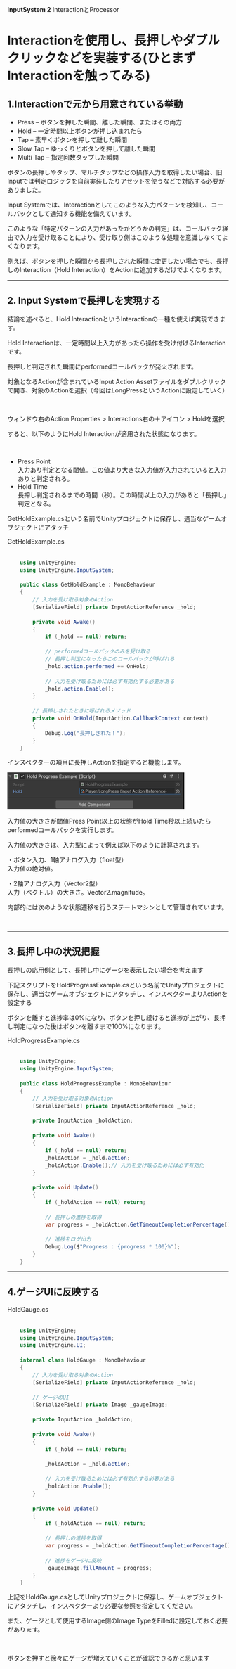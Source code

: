 **InputSystem 2**
InteractionとProcessor
# Interactionを使用し、長押しやダブルクリックなどを実装する(ひとまずInteractionを触ってみる)

## 1.Interactionで元から用意されている挙動


+ Press     – ボタンを押した瞬間、離した瞬間、またはその両方  
+ Hold      – 一定時間以上ボタンが押し込まれたら  
+ Tap       – 素早くボタンを押して離した瞬間  
+ Slow Tap  – ゆっくりとボタンを押して離した瞬間
+ Multi Tap – 指定回数タップした瞬間



ボタンの長押しやタップ、マルチタップなどの操作入力を取得したい場合、旧Inputでは判定ロジックを自前実装したりアセットを使うなどで対応する必要がありました。

Input Systemでは、Interactionとしてこのような入力パターンを検知し、コールバックとして通知する機能を備えています。

このような「特定パターンの入力があったかどうかの判定」は、コールバック経由で入力を受け取ることにより、受け取り側はこのような処理を意識しなくてよくなります。

例えば、ボタンを押した瞬間から長押しされた瞬間に変更したい場合でも、長押しのInteraction（Hold Interaction）をActionに追加するだけでよくなります。



---
## 2. Input Systemで長押しを実現する

結論を述べると、Hold InteractionというInteractionの一種を使えば実現できます。


Hold Interactionは、一定時間以上入力があったら操作を受け付けるInteractionです。


長押しと判定された瞬間にperformedコールバックが発火されます。


対象となるActionが含まれているInput Action Assetファイルをダブルクリックで開き、対象のActionを選択（今回はLongPressというActionに設定していく）

<img src="images/7/7_0/unity-input-system-hold-1.png" width="80%" alt="" title="">


ウィンドウ右のAction Properties > Interactions右の＋アイコン > Holdを選択



すると、以下のようにHold Interactionが適用された状態になります。  

<img src="images/7/7_0/unity-input-system-hold-2.png.avif" width="80%" alt="" title="">


+ Press Point  
入力あり判定となる閾値。この値より大きな入力値が入力されていると入力ありと判定される。  
+ Hold Time  
長押し判定されるまでの時間（秒）。この時間以上の入力があると「長押し」判定となる。


GetHoldExample.csという名前でUnityプロジェクトに保存し、適当なゲームオブジェクトにアタッチ

GetHoldExample.cs
```cs

    using UnityEngine;
    using UnityEngine.InputSystem;

    public class GetHoldExample : MonoBehaviour
    {
        // 入力を受け取る対象のAction
        [SerializeField] private InputActionReference _hold;

        private void Awake()
        {
            if (_hold == null) return;
            
            // performedコールバックのみを受け取る
            // 長押し判定になったらこのコールバックが呼ばれる
            _hold.action.performed += OnHold;
            
            // 入力を受け取るためには必ず有効化する必要がある
            _hold.action.Enable();
        }

        // 長押しされたときに呼ばれるメソッド
        private void OnHold(InputAction.CallbackContext context)
        {
            Debug.Log("長押しされた！");
        }
    }

```

インスペクターの項目に長押しActionを指定すると機能します。

<img src="images/7/7_0/unity-input-system-hold-2_2.png" width="80%" alt="" title="">


入力値の大きさが閾値Press Point以上の状態がHold Time秒以上続いたらperformedコールバックを実行します。



入力値の大きさは、入力型によって例えば以下のように計算されます。

・ボタン入力、1軸アナログ入力（float型）  
入力値の絶対値。

・2軸アナログ入力（Vector2型）   
入力（ベクトル）の大きさ。Vector2.magnitude。


内部的には次のような状態遷移を行うステートマシンとして管理されています。

<img src="images/7/7_0/unity-input-system-hold-3.png.avif" width="80%" alt="" title="">








---
## 3.長押し中の状況把握

長押しの応用例として、長押し中にゲージを表示したい場合を考えます

下記スクリプトをHoldProgressExample.csという名前でUnityプロジェクトに保存し、適当なゲームオブジェクトにアタッチし、インスペクターよりActionを設定する


ボタンを離すと進捗率は0%になり、ボタンを押し続けると進捗が上がり、長押し判定になった後はボタンを離すまで100%になります。

HoldProgressExample.cs
```cs

    using UnityEngine;
    using UnityEngine.InputSystem;

    public class HoldProgressExample : MonoBehaviour
    {
        // 入力を受け取る対象のAction
        [SerializeField] private InputActionReference _hold;

        private InputAction _holdAction;
        
        private void Awake()
        {
            if (_hold == null) return;
            _holdAction = _hold.action;      
            _holdAction.Enable();// 入力を受け取るためには必ず有効化
        }

        private void Update()
        {
            if (_holdAction == null) return;
            
            // 長押しの進捗を取得
            var progress = _holdAction.GetTimeoutCompletionPercentage();

            // 進捗をログ出力
            Debug.Log($"Progress : {progress * 100}%");
        }
    }


```






---
## 4.ゲージUIに反映する

HoldGauge.cs
```cs

    using UnityEngine;
    using UnityEngine.InputSystem;
    using UnityEngine.UI;

    internal class HoldGauge : MonoBehaviour
    {
        // 入力を受け取る対象のAction
        [SerializeField] private InputActionReference _hold;
        
        // ゲージのUI
        [SerializeField] private Image _gaugeImage;

        private InputAction _holdAction;
        
        private void Awake()
        {
            if (_hold == null) return;

            _holdAction = _hold.action;
            
            // 入力を受け取るためには必ず有効化する必要がある
            _holdAction.Enable();
        }

        private void Update()
        {
            if (_holdAction == null) return;
            
            // 長押しの進捗を取得
            var progress = _holdAction.GetTimeoutCompletionPercentage();

            // 進捗をゲージに反映
            _gaugeImage.fillAmount = progress;
        }
    }

```

上記をHoldGauge.csとしてUnityプロジェクトに保存し、ゲームオブジェクトにアタッチし、インスペクターより必要な参照を指定してください。

また、ゲージとして使用するImage側のImage TypeをFilledに設定しておく必要があります。

<img src="images/7/7_0/unity-input-system-hold-4.png.avif" width="80%" alt="" title="">




ボタンを押すと徐々にゲージが増えていくことが確認できるかと思います

